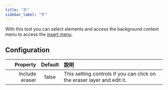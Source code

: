 ```yaml
---
title: "手"
sidebar_label: "手"
---
```



With this tool you can select elements and access the background context menu to access the [insert menu](../insert).

## Configuration

|       Property | Default | 說明                                                                      |
| --------------:|:-------:|:----------------------------------------------------------------------- |
| Include eraser |  false  | This setting controls if you can click on the eraser layer and edit it. |
